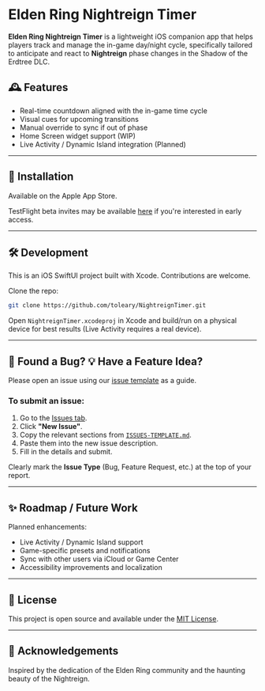 

# Elden Ring Nightreign Timer

**Elden Ring Nightreign Timer** is a lightweight iOS companion app that helps players track and manage the in-game day/night cycle, specifically tailored to anticipate and react to **Nightreign** phase changes in the Shadow of the Erdtree DLC.

## 🕰️ Features

- Real-time countdown aligned with the in-game time cycle
- Visual cues for upcoming transitions
- Manual override to sync if out of phase
- Home Screen widget support (WIP)
- Live Activity / Dynamic Island integration (Planned)

---

## 📲 Installation

Available on the Apple App Store.

TestFlight beta invites may be available [here](https://github.com/toleary/NightreignTimer) if you're interested in early access.

---

## 🛠 Development

This is an iOS SwiftUI project built with Xcode. Contributions are welcome.

Clone the repo:

```bash
git clone https://github.com/toleary/NightreignTimer.git
```

Open `NightreignTimer.xcodeproj` in Xcode and build/run on a physical device for best results (Live Activity requires a real device).

---

## 🐛 Found a Bug? 💡 Have a Feature Idea?

Please open an issue using our [issue template](./ISSUES-TEMPLATE.md) as a guide.

### To submit an issue:

1. Go to the [Issues tab](https://github.com/toleary/NightreignTimer/issues).
2. Click **"New Issue"**.
3. Copy the relevant sections from [`ISSUES-TEMPLATE.md`](./ISSUES-TEMPLATE.md).
4. Paste them into the new issue description.
5. Fill in the details and submit.

Clearly mark the **Issue Type** (Bug, Feature Request, etc.) at the top of your report.

---

## ✨ Roadmap / Future Work

Planned enhancements:
- Live Activity / Dynamic Island support
- Game-specific presets and notifications
- Sync with other users via iCloud or Game Center
- Accessibility improvements and localization

---

## 📄 License

This project is open source and available under the [MIT License](LICENSE.md).

---

## 🙏 Acknowledgements

Inspired by the dedication of the Elden Ring community and the haunting beauty of the Nightreign.
